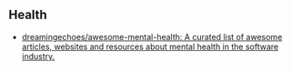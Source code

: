 ## Health
- [dreamingechoes/awesome-mental-health: A curated list of awesome articles, websites and resources about mental health in the software industry.](https://github.com/dreamingechoes/awesome-mental-health)